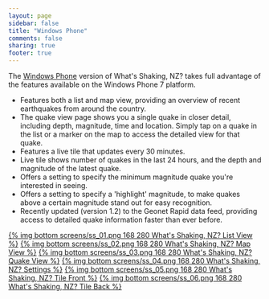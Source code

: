 ```yaml
---
layout: page
sidebar: false
title: "Windows Phone"
comments: false
sharing: true
footer: true
---
```


The [Windows Phone](http://www.windowsphone.com/en-NZ/apps/8c5077db-6a9a-4c29-b095-42fea91874d9) version of What's Shaking, NZ? takes full advantage of the features available on the Windows Phone 7 platform.

- Features both a list and map view, providing an overview of recent earthquakes from around the country.
- The quake view page shows you a single quake in closer detail, including depth, magnitude, time and location. Simply tap on a quake in the list or a marker on the map to access the detailed view for that quake.
- Features a live tile that updates every 30 minutes.
- Live tile shows number of quakes in the last 24 hours, and the depth and magnitude of the latest quake.
- Offers a setting to specify the minimum magnitude quake you're interested in seeing.
- Offers a setting to specify a 'highlight' magnitude, to make quakes above a certain magnitude stand out for easy recognition.
- Recently updated (version 1.2) to the Geonet Rapid data feed, providing access to detailed quake information faster than ever before.


[{% img bottom screens/ss_01.png 168 280 What's Shaking, NZ? List View %}](screens/ss_01.png)
[{% img bottom screens/ss_02.png 168 280 What's Shaking, NZ? Map View %}](screens/ss_02.png)
[{% img bottom screens/ss_03.png 168 280 What's Shaking, NZ? Quake View %}](screens/ss_03.png)
[{% img bottom screens/ss_04.png 168 280 What's Shaking, NZ? Settings %}](screens/ss_04.png)
[{% img bottom screens/ss_05.png 168 280 What's Shaking, NZ? Tile Front %}](screens/ss_05.png)
[{% img bottom screens/ss_06.png 168 280 What's Shaking, NZ? Tile Back %}](screens/ss_06.png)